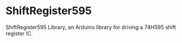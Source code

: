ShiftRegister595
================

ShiftRegister595 Library, an Arduino library for driving a 74H595 shift register IC.
